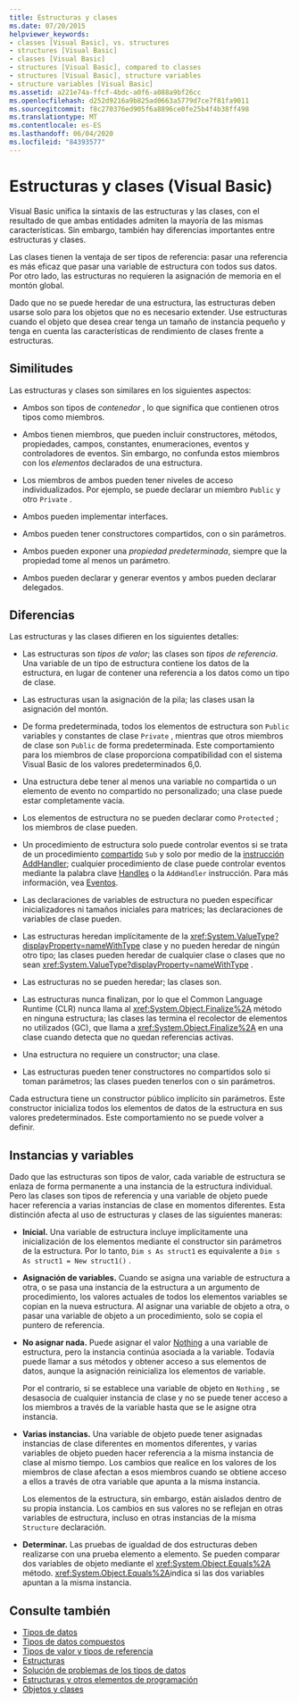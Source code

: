 ```yaml
---
title: Estructuras y clases
ms.date: 07/20/2015
helpviewer_keywords:
- classes [Visual Basic], vs. structures
- structures [Visual Basic]
- classes [Visual Basic]
- structures [Visual Basic], compared to classes
- structures [Visual Basic], structure variables
- structure variables [Visual Basic]
ms.assetid: a221e74a-ffcf-4bdc-a0f6-a088a9bf26cc
ms.openlocfilehash: d252d9216a9b825ad0663a5779d7ce7f81fa9011
ms.sourcegitcommit: f8c270376ed905f6a8896ce0fe25b4f4b38ff498
ms.translationtype: MT
ms.contentlocale: es-ES
ms.lasthandoff: 06/04/2020
ms.locfileid: "84393577"
---
```

# <a name="structures-and-classes-visual-basic"></a>Estructuras y clases (Visual Basic)
Visual Basic unifica la sintaxis de las estructuras y las clases, con el resultado de que ambas entidades admiten la mayoría de las mismas características. Sin embargo, también hay diferencias importantes entre estructuras y clases.  
  
 Las clases tienen la ventaja de ser tipos de referencia: pasar una referencia es más eficaz que pasar una variable de estructura con todos sus datos. Por otro lado, las estructuras no requieren la asignación de memoria en el montón global.  
  
 Dado que no se puede heredar de una estructura, las estructuras deben usarse solo para los objetos que no es necesario extender. Use estructuras cuando el objeto que desea crear tenga un tamaño de instancia pequeño y tenga en cuenta las características de rendimiento de clases frente a estructuras.  
  
## <a name="similarities"></a>Similitudes  
 Las estructuras y clases son similares en los siguientes aspectos:  
  
- Ambos son tipos de *contenedor* , lo que significa que contienen otros tipos como miembros.  
  
- Ambos tienen miembros, que pueden incluir constructores, métodos, propiedades, campos, constantes, enumeraciones, eventos y controladores de eventos. Sin embargo, no confunda estos miembros con los *elementos* declarados de una estructura.  
  
- Los miembros de ambos pueden tener niveles de acceso individualizados. Por ejemplo, se puede declarar un miembro `Public` y otro `Private` .  
  
- Ambos pueden implementar interfaces.  
  
- Ambos pueden tener constructores compartidos, con o sin parámetros.  
  
- Ambos pueden exponer una *propiedad predeterminada*, siempre que la propiedad tome al menos un parámetro.  
  
- Ambos pueden declarar y generar eventos y ambos pueden declarar delegados.  
  
## <a name="differences"></a>Diferencias  
 Las estructuras y las clases difieren en los siguientes detalles:  
  
- Las estructuras son *tipos de valor*; las clases son *tipos de referencia*. Una variable de un tipo de estructura contiene los datos de la estructura, en lugar de contener una referencia a los datos como un tipo de clase.  
  
- Las estructuras usan la asignación de la pila; las clases usan la asignación del montón.  
  
- De forma predeterminada, todos los elementos de estructura son `Public` variables y constantes de clase `Private` , mientras que otros miembros de clase son `Public` de forma predeterminada. Este comportamiento para los miembros de clase proporciona compatibilidad con el sistema Visual Basic de los valores predeterminados 6,0.  
  
- Una estructura debe tener al menos una variable no compartida o un elemento de evento no compartido no personalizado; una clase puede estar completamente vacía.  
  
- Los elementos de estructura no se pueden declarar como `Protected` ; los miembros de clase pueden.  
  
- Un procedimiento de estructura solo puede controlar eventos si se trata de un procedimiento [compartido](../../../language-reference/modifiers/shared.md) `Sub` y solo por medio de la [instrucción AddHandler](../../../language-reference/statements/addhandler-statement.md); cualquier procedimiento de clase puede controlar eventos mediante la palabra clave [Handles](../../../language-reference/statements/handles-clause.md) o la `AddHandler` instrucción. Para más información, vea [Eventos](../events/index.md).  
  
- Las declaraciones de variables de estructura no pueden especificar inicializadores ni tamaños iniciales para matrices; las declaraciones de variables de clase pueden.  
  
- Las estructuras heredan implícitamente de la <xref:System.ValueType?displayProperty=nameWithType> clase y no pueden heredar de ningún otro tipo; las clases pueden heredar de cualquier clase o clases que no sean <xref:System.ValueType?displayProperty=nameWithType> .  
  
- Las estructuras no se pueden heredar; las clases son.  
  
- Las estructuras nunca finalizan, por lo que el Common Language Runtime (CLR) nunca llama al <xref:System.Object.Finalize%2A> método en ninguna estructura; las clases las termina el recolector de elementos no utilizados (GC), que llama a <xref:System.Object.Finalize%2A> en una clase cuando detecta que no quedan referencias activas.  
  
- Una estructura no requiere un constructor; una clase.  
  
- Las estructuras pueden tener constructores no compartidos solo si toman parámetros; las clases pueden tenerlos con o sin parámetros.  
  
 Cada estructura tiene un constructor público implícito sin parámetros. Este constructor inicializa todos los elementos de datos de la estructura en sus valores predeterminados. Este comportamiento no se puede volver a definir.  
  
## <a name="instances-and-variables"></a>Instancias y variables  
 Dado que las estructuras son tipos de valor, cada variable de estructura se enlaza de forma permanente a una instancia de la estructura individual. Pero las clases son tipos de referencia y una variable de objeto puede hacer referencia a varias instancias de clase en momentos diferentes. Esta distinción afecta al uso de estructuras y clases de las siguientes maneras:  
  
- **Inicial.** Una variable de estructura incluye implícitamente una inicialización de los elementos mediante el constructor sin parámetros de la estructura. Por lo tanto, `Dim s As struct1` es equivalente a `Dim s As struct1 = New struct1()` .  
  
- **Asignación de variables.** Cuando se asigna una variable de estructura a otra, o se pasa una instancia de la estructura a un argumento de procedimiento, los valores actuales de todos los elementos variables se copian en la nueva estructura. Al asignar una variable de objeto a otra, o pasar una variable de objeto a un procedimiento, solo se copia el puntero de referencia.  
  
- **No asignar nada.** Puede asignar el valor [Nothing](../../../language-reference/nothing.md) a una variable de estructura, pero la instancia continúa asociada a la variable. Todavía puede llamar a sus métodos y obtener acceso a sus elementos de datos, aunque la asignación reinicializa los elementos de variable.  
  
     Por el contrario, si se establece una variable de objeto en `Nothing` , se desasocia de cualquier instancia de clase y no se puede tener acceso a los miembros a través de la variable hasta que se le asigne otra instancia.  
  
- **Varias instancias.** Una variable de objeto puede tener asignadas instancias de clase diferentes en momentos diferentes, y varias variables de objeto pueden hacer referencia a la misma instancia de clase al mismo tiempo. Los cambios que realice en los valores de los miembros de clase afectan a esos miembros cuando se obtiene acceso a ellos a través de otra variable que apunta a la misma instancia.  
  
     Los elementos de la estructura, sin embargo, están aislados dentro de su propia instancia. Los cambios en sus valores no se reflejan en otras variables de estructura, incluso en otras instancias de la misma `Structure` declaración.  
  
- **Determinar.** Las pruebas de igualdad de dos estructuras deben realizarse con una prueba elemento a elemento. Se pueden comparar dos variables de objeto mediante el <xref:System.Object.Equals%2A> método. <xref:System.Object.Equals%2A>indica si las dos variables apuntan a la misma instancia.  
  
## <a name="see-also"></a>Consulte también

- [Tipos de datos](index.md)
- [Tipos de datos compuestos](composite-data-types.md)
- [Tipos de valor y tipos de referencia](value-types-and-reference-types.md)
- [Estructuras](structures.md)
- [Solución de problemas de los tipos de datos](troubleshooting-data-types.md)
- [Estructuras y otros elementos de programación](structures-and-other-programming-elements.md)
- [Objetos y clases](../objects-and-classes/index.md)

